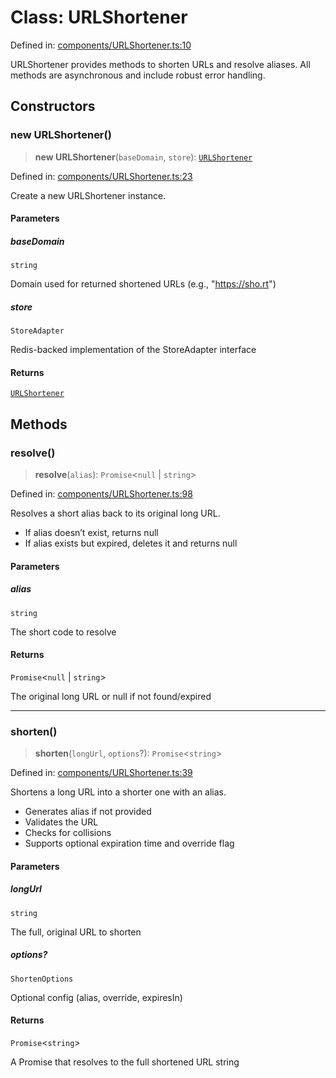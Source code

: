 # Class: URLShortener

Defined in: [components/URLShortener.ts:10](https://github.com/The-Node-Forge/url-shortener/blob/95fffd996cac023e63bec6536e26075a3ee1dcf3/src/components/URLShortener.ts#L10)

URLShortener provides methods to shorten URLs and resolve aliases.
All methods are asynchronous and include robust error handling.

## Constructors

### new URLShortener()

> **new URLShortener**(`baseDomain`, `store`): [`URLShortener`](URLShortener.md)

Defined in: [components/URLShortener.ts:23](https://github.com/The-Node-Forge/url-shortener/blob/95fffd996cac023e63bec6536e26075a3ee1dcf3/src/components/URLShortener.ts#L23)

Create a new URLShortener instance.

#### Parameters

##### baseDomain

`string`

Domain used for returned shortened URLs (e.g., "https://sho.rt")

##### store

`StoreAdapter`

Redis-backed implementation of the StoreAdapter interface

#### Returns

[`URLShortener`](URLShortener.md)

## Methods

### resolve()

> **resolve**(`alias`): `Promise`\<`null` \| `string`\>

Defined in: [components/URLShortener.ts:98](https://github.com/The-Node-Forge/url-shortener/blob/95fffd996cac023e63bec6536e26075a3ee1dcf3/src/components/URLShortener.ts#L98)

Resolves a short alias back to its original long URL.
- If alias doesn’t exist, returns null
- If alias exists but expired, deletes it and returns null

#### Parameters

##### alias

`string`

The short code to resolve

#### Returns

`Promise`\<`null` \| `string`\>

The original long URL or null if not found/expired

***

### shorten()

> **shorten**(`longUrl`, `options`?): `Promise`\<`string`\>

Defined in: [components/URLShortener.ts:39](https://github.com/The-Node-Forge/url-shortener/blob/95fffd996cac023e63bec6536e26075a3ee1dcf3/src/components/URLShortener.ts#L39)

Shortens a long URL into a shorter one with an alias.
- Generates alias if not provided
- Validates the URL
- Checks for collisions
- Supports optional expiration time and override flag

#### Parameters

##### longUrl

`string`

The full, original URL to shorten

##### options?

`ShortenOptions`

Optional config (alias, override, expiresIn)

#### Returns

`Promise`\<`string`\>

A Promise that resolves to the full shortened URL string
